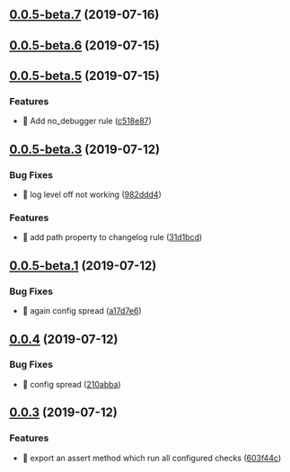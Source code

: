 ## [0.0.5-beta.7](https://github.com/vtex/danger/compare/v0.0.5-beta.6...v0.0.5-beta.7) (2019-07-16)



## [0.0.5-beta.6](https://github.com/vtex/danger/compare/v0.0.5-beta.5...v0.0.5-beta.6) (2019-07-15)



## [0.0.5-beta.5](https://github.com/vtex/danger/compare/v0.0.5-beta.3...v0.0.5-beta.5) (2019-07-15)


### Features

* :guitar: Add no_debugger rule ([c518e87](https://github.com/vtex/danger/commit/c518e87))



## [0.0.5-beta.3](https://github.com/vtex/danger/compare/v0.0.5-beta.1...v0.0.5-beta.3) (2019-07-12)


### Bug Fixes

* 🐛 log level off not working ([982ddd4](https://github.com/vtex/danger/commit/982ddd4))


### Features

* 🎸 add path property to changelog rule ([31d1bcd](https://github.com/vtex/danger/commit/31d1bcd))



## [0.0.5-beta.1](https://github.com/vtex/danger/compare/v0.0.4...v0.0.5-beta.1) (2019-07-12)


### Bug Fixes

* 🐛 again config spread ([a17d7e6](https://github.com/vtex/danger/commit/a17d7e6))



## [0.0.4](https://github.com/vtex/danger/compare/v0.0.3...v0.0.4) (2019-07-12)


### Bug Fixes

* 🐛 config spread ([210abba](https://github.com/vtex/danger/commit/210abba))



## [0.0.3](https://github.com/vtex/danger/compare/603f44c...v0.0.3) (2019-07-12)


### Features

* :guitar: export an assert method which run all configured checks ([603f44c](https://github.com/vtex/danger/commit/603f44c))



